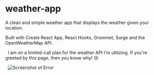 # weather-app
A clean and simple weather app that displays the weather given your location.

Built with Create React App, React Hooks, Grommet, Surge and the OpenWeatherMap API.

&nbsp;
I am on a limited-call plan for the weather API I'm utilizing. If you're greeted by this page, then you know why! 😢

&nbsp;
![Screenshot of Error](https://i.imgur.com/Irn16Gw.png)
